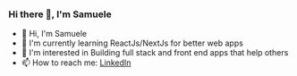 ### Hi there 👋, I'm Samuele

 - 👋 Hi, I'm Samuele
 - 🌱 I'm currently learning ReactJs/NextJs for better web apps
 - 👀 I'm interested in Building full stack and front end apps that help others
 - 📫 How to reach me: <a href="https://it.linkedin.com/in/moro-samuele">LinkedIn</a>
